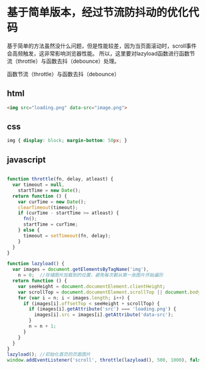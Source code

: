 # 基于简单版本，经过节流防抖动的优化代码

基于简单的方法虽然没什么问题，但是性能较差，因为当页面滚动时，scroll事件会高频触发，这非常影响浏览器性能。
所以，这里要对lazyload函数进行函数节流（throttle）与函数去抖（debounce）处理。

函数节流（throttle）与函数去抖（debounce）

## html

```html
<img src="loading.png" data-src="image.png">
```

## css

```css
img { display: block; margin-bottom: 50px; }
```

## javascript

```javascript

function throttle(fn, delay, atleast) {
  var timeout = null,
    startTime = new Date();
  return function () {
    var curTime = new Date();
    clearTimeout(timeout);
    if (curTime - startTime >= atleast) {
      fn();
      startTime = curTime;
    } else {
      timeout = setTimeout(fn, delay);
    }
  }
}

function lazyload() {
  var images = document.getElementsByTagName('img'),
    n = 0;  //存储图片加载到的位置，避免每次都从第一张图片开始遍历 
  return function () {
    var seeHeight = document.documentElement.clientHeight;
    var scrollTop = document.documentElement.scrollTop || document.body.scrollTop;
    for (var i = n; i < images.length; i++) {
      if (images[i].offsetTop < seeHeight + scrollTop) {
        if (images[i].getAttribute('src') === 'loading.png') {
          images[i].src = images[i].getAttribute('data-src');
        }
        n = n + 1;
      }
    }
  }
}
lazyload(); //初始化首页的页面图片
window.addEventListener('scroll', throttle(lazyload(), 500, 1000), false);
```
